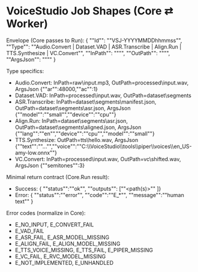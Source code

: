 # VoiceStudio Job Shapes (Core ⇄ Worker)
Envelope (Core passes to Run):
{
  ""Id"": ""VSJ-YYYYMMDDhhmmss"",
  ""Type"": ""Audio.Convert | Dataset.VAD | ASR.Transcribe | Align.Run | TTS.Synthesize | VC.Convert"",
  ""InPath"": ""<abs path or empty>"",
  ""OutPath"": ""<abs path or empty>"",
  ""ArgsJson"": ""<JSON string>""
}

Type specifics:
- Audio.Convert: InPath=raw\input.mp3, OutPath=processed\input.wav, ArgsJson {""ar"":48000,""ac"":1}
- Dataset.VAD:  InPath=processed\input.wav, OutPath=dataset\segments
- ASR.Transcribe: InPath=dataset\segments\manifest.json, OutPath=dataset\segments\asr.json, ArgsJson {""model"":""small"",""device"":""cpu""}
- Align.Run: InPath=dataset\segments\asr.json, OutPath=dataset\segments\aligned.json, ArgsJson {""lang"":""en"",""device"":""cpu"",""model"":""small""}
- TTS.Synthesize: OutPath=tts\hello.wav, ArgsJson {""text"":""..."",""voice"":""C:\\\\VoiceStudio\\\\tools\\\\piper\\\\voices\\\\en_US-amy-low.onnx""}
- VC.Convert: InPath=processed\input.wav, OutPath=vc\shifted.wav, ArgsJson {""semitones"":3}

Minimal return contract (Core.Run result):
- Success:  { ""status"":""ok"", ""outputs"": [""<path(s)>"" ]}
- Error:    { ""status"":""error"", ""code"":""E_*"", ""message"":""human text"" }

Error codes (normalize in Core):
- E_NO_INPUT, E_CONVERT_FAIL
- E_VAD_FAIL
- E_ASR_FAIL, E_ASR_MODEL_MISSING
- E_ALIGN_FAIL, E_ALIGN_MODEL_MISSING
- E_TTS_VOICE_MISSING, E_TTS_FAIL, E_PIPER_MISSING
- E_VC_FAIL, E_RVC_MODEL_MISSING
- E_NOT_IMPLEMENTED, E_UNHANDLED
